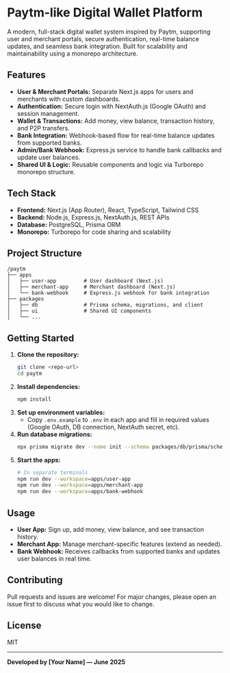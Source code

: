 # Paytm-like Digital Wallet Platform

A modern, full-stack digital wallet system inspired by Paytm, supporting user and merchant portals, secure authentication, real-time balance updates, and seamless bank integration. Built for scalability and maintainability using a monorepo architecture.

## Features

- **User & Merchant Portals:** Separate Next.js apps for users and merchants with custom dashboards.
- **Authentication:** Secure login with NextAuth.js (Google OAuth) and session management.
- **Wallet & Transactions:** Add money, view balance, transaction history, and P2P transfers.
- **Bank Integration:** Webhook-based flow for real-time balance updates from supported banks.
- **Admin/Bank Webhook:** Express.js service to handle bank callbacks and update user balances.
- **Shared UI & Logic:** Reusable components and logic via Turborepo monorepo structure.

## Tech Stack

- **Frontend:** Next.js (App Router), React, TypeScript, Tailwind CSS
- **Backend:** Node.js, Express.js, NextAuth.js, REST APIs
- **Database:** PostgreSQL, Prisma ORM
- **Monorepo:** Turborepo for code sharing and scalability

## Project Structure

```
/paytm
├── apps
│   ├── user-app         # User dashboard (Next.js)
│   ├── merchant-app     # Merchant dashboard (Next.js)
│   └── bank-webhook     # Express.js webhook for bank integration
├── packages
│   ├── db               # Prisma schema, migrations, and client
│   ├── ui               # Shared UI components
│   └── ...
```

## Getting Started

1. **Clone the repository:**
   ```bash
   git clone <repo-url>
   cd paytm
   ```
2. **Install dependencies:**
   ```bash
   npm install
   ```
3. **Set up environment variables:**
   - Copy `.env.example` to `.env` in each app and fill in required values (Google OAuth, DB connection, NextAuth secret, etc).
4. **Run database migrations:**
   ```bash
   npx prisma migrate dev --name init --schema packages/db/prisma/schema.prisma
   ```
5. **Start the apps:**
   ```bash
   # In separate terminals
   npm run dev --workspace=apps/user-app
   npm run dev --workspace=apps/merchant-app
   npm run dev --workspace=apps/bank-webhook
   ```

## Usage
- **User App:** Sign up, add money, view balance, and see transaction history.
- **Merchant App:** Manage merchant-specific features (extend as needed).
- **Bank Webhook:** Receives callbacks from supported banks and updates user balances in real time.

## Contributing
Pull requests and issues are welcome! For major changes, please open an issue first to discuss what you would like to change.

## License
MIT

---

**Developed by [Your Name] — June 2025**
